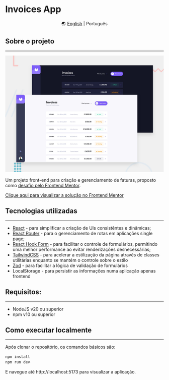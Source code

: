 # Invoices App

<div align="center" markdown>
🌏
<a href="./README.md">English</a> |
Português
</div>

## Sobre o projeto

---

![Design preview](./public/preview.jpg)

Um projeto front-end para criação e gerenciamento de faturas, proposto como [desafio pelo Frontend Mentor](https://www.frontendmentor.io/challenges/invoice-app-i7KaLTQjl).

[Clique aqui para visualizar a solução no Frontend Mentor](https://www.frontendmentor.io/solutions/invoices-app-with-react-vite-tailwind-vG9vV_6X0c)

## Tecnologias utilizadas

---

- [React](https://react.dev/) - para simplificar a criação de UIs consistêntes e dinâmicas;
- [React Router](https://reactrouter.com/en/main) - para o gerenciamento de rotas em aplicações single page;
- [React Hook Form](https://www.react-hook-form.com/) - para facilitar o controle de formulários, permitindo uma melhor performance ao evitar renderizações desnecessárias;
- [TailwindCSS](https://tailwindcss.com/) - para acelerar a estilização da página através de classes utilitárias enquanto se mantém o controle sobre o estilo
- [Zod](https://zod.dev/) - para facilitar a lógica de validação de formulários
- LocalStorage - para persistir as informações numa aplicação apenas frontend

## Requisitos:

---

- NodeJS v20 ou superior
- npm v10 ou superior

## Como executar localmente

---

Após clonar o repositório, os comandos básicos são:

```bash
npm install
npm run dev
```

E navegue até http://localhost:5173 para visualizar a aplicação.
